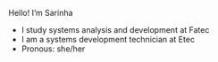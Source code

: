 Hello! I’m Sarinha

- I study systems analysis and development at Fatec
- I am a systems development technician at Etec
- Pronous: she/her
